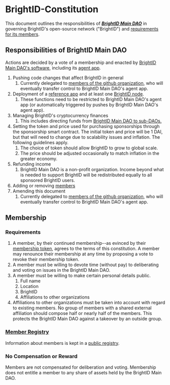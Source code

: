 # BrightID-Constitution
This document outlines the responsibilities of ***[BrightID Main DAO](https://mainnet.aragon.org/#/brightid)*** in governing BrightID's open-source network ("BrightID") and [requirements for its members](#membership).

## Responsibilities of BrightID Main DAO
Actions are decided by a vote of a membership and enacted by [BrightID Main DAO's software](https://mainnet.aragon.org/#/brightid), including its [agent app](https://mainnet.aragon.org/#/brightid/apps/).

1. Pushing code changes that affect BrightID in general
    1. Currently delegated to [members of the github organization](https://github.com/orgs/BrightID/people), who will eventually transfer control to BrightID Main DAO's agent app.
1. Deployment of a [reference app](https://github.com/BrightID/BrightID) and at least one [BrightID node](https://github.com/BrightID/BrightID-Node).
    1. These functions need to be restricted to BrightID Main DAO's agent app (or automatically triggered by pushes by BrightID Main DAO's agent app).
1. Managing BrightID's cryptocurrency finances
    1. This includes directing funds from [BrightID Main DAO to sub-DAOs.](https://docs.google.com/document/d/1F8rrUcrAIsKEVmxvfx8sLf2JyqAmtoAmfssDwZ0b2TM/edit?usp=sharing)
1. Setting the token and price used for purchasing sponsorships through the sponsorship smart contract. The initial token and price will be 1 DAI, but that will need to change due to scalability issues and inflation. The following guidelines apply.
    1. The choice of token should allow BrightID to grow to global scale.
    1. The price should be adjusted occasionally to match inflation in the greater economy.
1. Refunding income
    1. BrightID Main DAO is a non-profit organization. Income beyond what is needed to support BrightID will be redistributed equally to all sponsored BrightID users.
1. Adding or removing [members](#membership)
1. Amending this document
    1. Currently delegated to [members of the github organization](https://github.com/orgs/BrightID/people), who will eventually transfer control to BrightID Main DAO's agent app.

## Membership
### Requirements
1. A member, by their continued membership--as evinced by their [membership token](https://mainnet.aragon.org/#/brightid/0x983dd5e5ce0f33774f49666e00d6a820ff8d8a07/), agrees to the terms of this constitution. A member may renounce their membership at any time by proposing a vote to revoke their membership token.
1. A member must be willing to devote time (without pay) to deliberating and voting on issues in the BrightID Main DAO.
1. A member must be willing to make certain personal details public.
    1. Full name
    1. Location
    1. BrightID
    1. Affiliations to other organizations
1. Affiliations to other organizations must be taken into account with regard to existing members. No group of members with a shared external affiliation should compose half or nearly half of the members. This protects the BrightID Main DAO against a takeover by an outside group.
### [Member Registry](https://docs.google.com/spreadsheets/d/1z75VFvDPQK5oFmqpQ8vE_KUkHUSKdobNCchQR-gtPec/edit?usp=sharing)
Information about members is kept in a [public registry](https://docs.google.com/spreadsheets/d/1z75VFvDPQK5oFmqpQ8vE_KUkHUSKdobNCchQR-gtPec/edit?usp=sharing). 
### No Compensation or Reward
Members are not compensated for deliberation and voting. Membership does not entitle a member to any share of assets held by the BrightID Main DAO.
